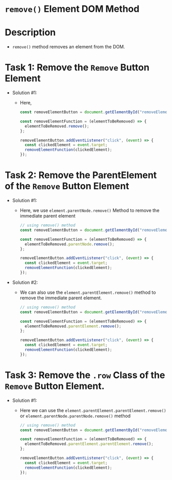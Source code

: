 # `remove()` Element DOM Method

# Description

- `remove()` method removes an element from the DOM.

# Task 1: Remove the `Remove` Button Element

- Solution #1:

  - Here,

    ```js
    const removeElementButton = document.getElementById("removeElementButton");

    const removeElementFunction = (elementToBeRemoved) => {
      elementToBeRemoved.remove();
    };

    removeElementButton.addEventListener("click", (event) => {
      const clickedElement = event.target;
      removeElementFunction(clickedElement);
    });
    ```

# Task 2: Remove the ParentElement of the `Remove` Button Element

- Solution #1:

  - Here, we use `element.parentNode.remove()` Method to remove the immediate parent element

    ```js
    // using remove() method
    const removeElementButton = document.getElementById("removeElementButton");

    const removeElementFunction = (elementToBeRemoved) => {
      elementToBeRemoved.parentNode.remove();
    };

    removeElementButton.addEventListener("click", (event) => {
      const clickedElement = event.target;
      removeElementFunction(clickedElement);
    });
    ```

- Solution #2:

  - We can also use the `element.parentElement.remove()` method to remove the immediate parent element.

    ```js
    // using remove() method
    const removeElementButton = document.getElementById("removeElementButton");

    const removeElementFunction = (elementToBeRemoved) => {
      elementToBeRemoved.parentElement.remove();
    };

    removeElementButton.addEventListener("click", (event) => {
      const clickedElement = event.target;
      removeElementFunction(clickedElement);
    });
    ```

# Task 3: Remove the `.row` Class of the `Remove` Button Element.

- Solution #1:

  - Here we can use the `element.parentElement.parentElement.remove()` or `element.parentNode.parentNode.remove()` method

    ```js
    // using remove() method
    const removeElementButton = document.getElementById("removeElementButton");

    const removeElementFunction = (elementToBeRemoved) => {
      elementToBeRemoved.parentElement.parentElement.remove();
    };

    removeElementButton.addEventListener("click", (event) => {
      const clickedElement = event.target;
      removeElementFunction(clickedElement);
    });
    ```
